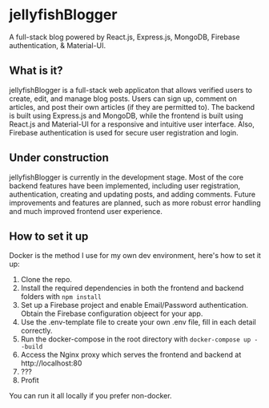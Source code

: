 # jellyfishBlogger
A full-stack blog powered by React.js, Express.js, MongoDB, Firebase authentication, & 
Material-UI.

## What is it?
jellyfishBlogger is a full-stack web applicaton that allows verified users to create, edit,
and manage blog posts. Users can sign up, comment on articles, and post their own articles
(if they are permitted to). The backend is built using Express.js and MongoDB, while the
frontend is built using React.js and Material-UI for a responsive and intuitive user interface.
Also, Firebase authentication is used for secure user registration and login. 


## Under construction

jellyfishBlogger is currently in the development stage. Most of the core backend features 
have been implemented, including user registration, authentication, 
creating and updating posts, and adding comments. Future improvements and 
features are planned, such as more robust error handling and much improved 
frontend user experience.

## How to set it up

Docker is the method I use for my own dev environment, here's how to set it up:
1. Clone the repo.
2. Install the required dependencies in both the frontend and backend folders with `npm install`
3. Set up a Firebase project and enable Email/Password authentication. Obtain the Firebase configuration objeect for your app.
4. Use the .env-template file to create your own .env file, fill in each detail correctly.
5. Run the docker-compose in the root directory with `docker-compose up --build`
6. Access the Nginx proxy which serves the frontend and backend at http://localhost:80
7. ???
8. Profit

You can run it all locally if you prefer non-docker.

